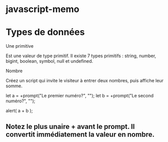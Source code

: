 # javascript-memo

# Types de données

Une primitive

Est une valeur de type primitif.
Il existe 7 types primitifs : string, number, bigint, boolean, symbol, null et undefined.

Nombre

Créez un script qui invite le visiteur à entrer deux nombres, puis affiche leur somme.

let a = +prompt("Le premier numéro?", "");
let b = +prompt("Le second numéro?", "");

alert( a + b );

## Notez le plus unaire + avant le prompt. Il convertit immédiatement la valeur en nombre.